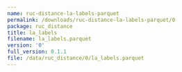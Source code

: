 ```yaml
---
name: ruc-distance-la-labels-parquet
permalink: /downloads/ruc-distance-la-labels-parquet/0
package: ruc_distance
title: la_labels
filename: la_labels.parquet
version: '0'
full_version: 0.1.1
file: /data/ruc_distance/0/la_labels.parquet
---
```

